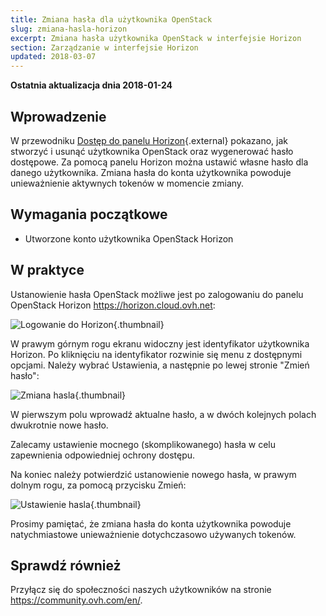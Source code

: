 ```yaml
---
title: Zmiana hasła dla użytkownika OpenStack
slug: zmiana-hasla-horizon
excerpt: Zmiana hasła użytkownika OpenStack w interfejsie Horizon
section: Zarządzanie w interfejsie Horizon
updated: 2018-03-07
---
```


**Ostatnia aktualizacja dnia 2018-01-24**


## Wprowadzenie

W przewodniku [Dostęp do panelu Horizon](https://docs.ovh.com/pl/public-cloud/horizon/){.external} pokazano, jak stworzyć i usunąć użytkownika OpenStack oraz wygenerować hasło dostępowe.
Za pomocą panelu Horizon można ustawić własne hasło dla danego użytkownika. 
Zmiana hasła do konta użytkownika powoduje unieważnienie aktywnych tokenów w momencie zmiany.


## Wymagania początkowe

- Utworzone konto użytkownika OpenStack Horizon


## W praktyce

Ustanowienie hasła OpenStack możliwe jest po zalogowaniu do panelu OpenStack Horizon <https://horizon.cloud.ovh.net>:

![Logowanie do Horizon](images/1_H_login_window.png){.thumbnail}

W prawym górnym rogu ekranu widoczny jest identyfikator użytkownika Horizon. Po kliknięciu na identyfikator rozwinie się menu z dostępnymi opcjami. 
Należy wybrać Ustawienia, a następnie po lewej stronie "Zmień hasło":

![Zmiana hasla](images/2_H_pass_change_option.png){.thumbnail}

W pierwszym polu wprowadź aktualne hasło, a w dwóch kolejnych polach dwukrotnie nowe hasło.

Zalecamy ustawienie mocnego (skomplikowanego) hasła w celu zapewnienia odpowiedniej ochrony dostępu. 

Na koniec należy potwierdzić ustanowienie nowego hasła, w prawym dolnym rogu, za pomocą przycisku Zmień:

![Ustawienie hasla](images/3_H_set_new_passord.png){.thumbnail}

Prosimy pamiętać, że zmiana hasła do konta użytkownika powoduje natychmiastowe unieważnienie dotychczasowo używanych tokenów.


## Sprawdź również

Przyłącz się do społeczności naszych użytkowników na stronie <https://community.ovh.com/en/>.